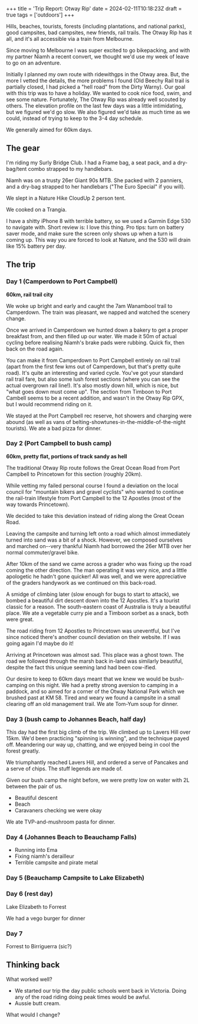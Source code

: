 +++
title = 'Trip Report: Otway Rip'
date = 2024-02-11T10:18:23Z
draft = true
tags = ['outdoors']
+++

Hills, beaches, tourists, forests (including plantations, and national parks), good campsites, bad campsites, new friends, rail trails. The Otway Rip has it all, and it's all accessible via a train from Melbourne.

Since moving to Melbourne I was super excited to go bikepacking, and with my partner Niamh a recent convert, we thought we'd use my week of leave to go on an adventure.

Initially I planned my own route with ridewithgps in the Otway area. But, the more I vetted the details, the more problems I found (Old Beechy Rail trail is partially closed, I had picked a "hell road" from the Dirty Warny). Our goal with this trip was to have a holiday. We wanted to cook nice food, swim, and see some nature. Fortunately, The Otway Rip was already well scouted by others. The elevation profile on the last few days was a little intimidating, but we figured we'd go slow. We also figured we'd take as much time as we could, instead of trying to keep to the 3-4 day schedule.

We generally aimed for 60km days.

## The gear

I'm riding my Surly Bridge Club. I had a Frame bag, a seat pack, and a dry-bag/tent combo strapped to my handlebars.

Niamh was on a trusty 26er Giant 90s MTB. She packed with 2 panniers, and a dry-bag strapped to her handlebars ("The Euro Special" if you will).

We slept in a Nature Hike CloudUp 2 person tent.

We cooked on a Trangia.

I have a shitty iPhone 8 with terrible battery, so we used a Garmin Edge 530 to navigate with. Short review is: I love this thing. Pro tips: turn on battery saver mode, and make sure the screen only shows up when a turn is coming up. This way you are forced to look at Nature, and the 530 will drain like 15% battery per day.

## The trip

### Day 1 (Camperdown to Port Campbell)

**60km, rail trail city**

We woke up bright and early and caught the 7am Wanambool trail to Camperdown. The train was pleasant, we napped and watched the scenery change.

Once we arrived in Camperdown we hunted down a bakery to get a proper breakfast from, and then filled up our water. We made it 50m of actual cycling before realising Niamh's brake pads were rubbing. Quick fix, then back on the road again.

You can make it from Camperdown to Port Campbell entirely on rail trail (apart from the first few kms out of Camperdown, but that's pretty quite road). It's quite an interesting and varied cycle. You've got your standard rail trail fare, but also some lush forest sections (where you can see the actual overgrown rail line!). It's also mostly down hill, which is nice, but "what goes down must come up". The section from Timboon to Port Cambell seems to be a recent addition, and wasn't in the Otway Rip GPX, but I would recommend riding on it.

We stayed at the Port Campbell rec reserve, hot showers and charging were abound (as well as vans of belting-showtunes-in-the-middle-of-the-night tourists). We ate a bad pizza for dinner.

### Day 2 (Port Campbell to bush camp)

**60km, pretty flat, portions of track sandy as hell**

The traditional Otway Rip route follows the Great Ocean Road from Port Campbell to Princetown for this section (roughly 20km).

While vetting my failed personal course I found a deviation on the local council for "mountain bikers and gravel cyclists" who wanted to continue the rail-train lifestyle from Port Campbell to the 12 Apostles (most of the way towards Princetown).

We decided to take this deviation instead of riding along the Great Ocean Road.

Leaving the campsite and turning left onto a road which almost immediately turned into sand was a bit of a shock. However, we composed ourselves and marched on--very thankful Niamh had borrowed the 26er MTB over her normal commuter/gravel bike.

After 10km of the sand we came across a grader who was fixing up the road coming the other direction. The man operating it was very nice, and a little apologetic he hadn't gone quicker! All was well, and we were appreciative of the graders handywork as we continued on this back-road.

A smidge of climbing later (slow enough for bugs to start to attack), we bombed a beautiful dirt descent down into the 12 Apostles. It's a tourist classic for a reason. The south-eastern coast of Australia is truly a beautiful place. We ate a vegetable curry pie and a Timboon sorbet as a snack, both were great.

The road riding from 12 Apostles to Princetown was uneventful, but I've since noticed there's another council deviation on their website. If I was going again I'd maybe do it!

Arriving at Princetown was almost sad. This place was a ghost town. The road we followed through the marsh back in-land was similarly beautiful, despite the fact this unique seeming land had been cow-ified.

Our desire to keep to 60km days meant that we knew we would be bush-camping on this night. We had a pretty strong aversion to camping in a paddock, and so aimed for a corner of the Otway National Park which we brushed past at KM 58. Tired and weary we found a campsite in a small clearing off an old management trail. We ate Tom-Yum soup for dinner.

### Day 3 (bush camp to Johannes Beach, half day)

This day had the first big climb of the trip. We climbed up to Lavers Hill over 15km. We'd been practicing "spinning is winning", and the technique payed off. Meandering our way up, chatting, and we enjoyed being in cool the forest greatly.

We triumphantly reached Lavers Hill, and ordered a serve of Pancakes and a serve of chips. The stuff legends are made of.

Given our bush camp the night before, we were pretty low on water with 2L between the pair of us.

* Beautiful descent
* Beach
* Caravaners checking we were okay

We ate TVP-and-mushroom pasta for dinner.

### Day 4 (Johannes Beach to Beauchamp Falls)

* Running into Ema
* Fixing niamh's derailleur
* Terrible campsite and pirate metal

### Day 5 (Beauchamp Campsite to Lake Elizabeth)

### Day 6 (rest day)

Lake Elizabeth to Forrest

We had a vego burger for dinner

### Day 7

Forrest to Birriguerra (sic?)

## Thinking back

What worked well?

* We started our trip the day public schools went back in Victoria. Doing any of the road riding doing peak times would be awful.
* Aussie butt cream.

What would I change?
